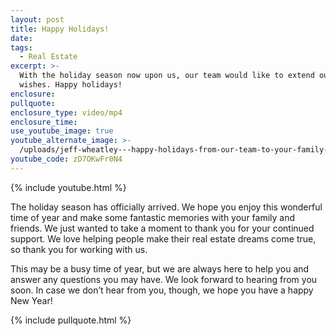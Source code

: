 ```yaml
---
layout: post
title: Happy Holidays!
date:
tags:
  - Real Estate
excerpt: >-
  With the holiday season now upon us, our team would like to extend our warm
  wishes. Happy holidays!
enclosure:
pullquote:
enclosure_type: video/mp4
enclosure_time:
use_youtube_image: true
youtube_alternate_image: >-
  /uploads/jeff-wheatley---happy-holidays-from-our-team-to-your-family-youtube.jpg
youtube_code: zD7OKwFr0N4
---
```


{% include youtube.html %}&nbsp;

The holiday season has officially arrived. We hope you enjoy this wonderful time of year and make some fantastic memories with your family and friends. We just wanted to take a moment to thank you for your continued support. We love helping people make their real estate dreams come true, so thank you for working with us.

This may be a busy time of year, but we are always here to help you and answer any questions you may have. We look forward to hearing from you soon. In case we don’t hear from you, though, we hope you have a happy New Year\!&nbsp;

{% include pullquote.html %}